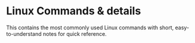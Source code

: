 # Linux Commands & details 
This contains the most commonly used Linux commands with short, easy-to-understand notes for quick reference.
